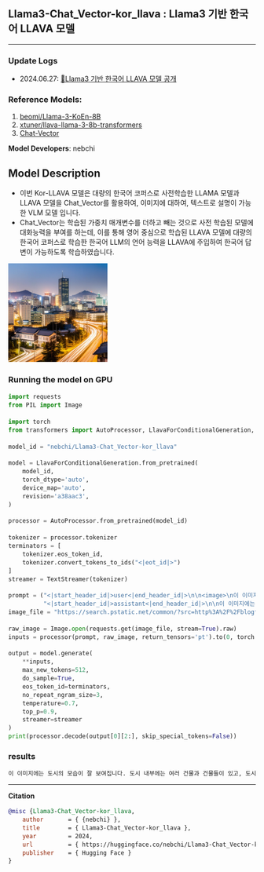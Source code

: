 ## Llama3-Chat_Vector-kor_llava : Llama3 기반 한국어 LLAVA 모델
---

### Update Logs
- 2024.06.27: [🤗Llama3 기반 한국어 LLAVA 모델 공개](nebchi/Llama3-Chat_Vector-kor_llava)

### Reference Models:
1) [beomi/Llama-3-KoEn-8B](https://huggingface.co/beomi/Llama-3-KoEn-8B)
2) [xtuner/llava-llama-3-8b-transformers](https://huggingface.co/xtuner/llava-llama-3-8b-transformers)
3) [Chat-Vector](https://arxiv.org/abs/2310.04799)

**Model Developers**: nebchi

## Model Description
* 이번 Kor-LLAVA 모델은 대량의 한국어 코퍼스로 사전학습한 LLAMA 모델과 LLAVA 모델을 Chat_Vector를 활용하여, 이미지에 대하여, 텍스트로 설명이 가능한 VLM 모델 입니다.
* Chat_Vector는 학습된 가중치 매개변수를 더하고 빼는 것으로 사전 학습된 모델에 대화능력을 부여를 하는데, 이를 통해 영어 중심으로 학습된 LLAVA 모델에 대량의 한국어 코퍼스로 학습한 한국어 LLM의 언어 능력을 LLAVA에 주입하여 한국어 답변이 가능하도록 학습하였습니다.

<p align="left" width="100%">
<img src="assert/Seoul_city.png" alt="NLP Logo" style="width: 40%;">
</p>

### Running the model on GPU
```python
import requests
from PIL import Image

import torch
from transformers import AutoProcessor, LlavaForConditionalGeneration, TextStreamer

model_id = "nebchi/Llama3-Chat_Vector-kor_llava"

model = LlavaForConditionalGeneration.from_pretrained(
    model_id, 
    torch_dtype='auto', 
    device_map='auto',
    revision='a38aac3', 
)

processor = AutoProcessor.from_pretrained(model_id)

tokenizer = processor.tokenizer
terminators = [
    tokenizer.eos_token_id,
    tokenizer.convert_tokens_to_ids("<|eot_id|>")
]
streamer = TextStreamer(tokenizer)

prompt = ("<|start_header_id|>user<|end_header_id|>\n\n<image>\n이 이미지에 대해서 설명해주세요.<|eot_id|>"
          "<|start_header_id|>assistant<|end_header_id|>\n\n이 이미지에는")
image_file = "https://search.pstatic.net/common/?src=http%3A%2F%2Fblogfiles.naver.net%2FMjAyNDAzMzFfNDYg%2FMDAxNzExODMzNTM4MTU5.Xf8te7rReNi4aXtFAsjjdeCsXDv1Tr4Be5pOsuofd0Mg.i8UclMMaD91i0MEMEXXKsgloQKZQbJfVJQeqK_2UC8Yg.PNG%2F359d2185%25A3%25ADc597%25A3%25AD49a3%25A3%25ADb102%25A3%25ADdf25158be59f.png&type=sc960_832"

raw_image = Image.open(requests.get(image_file, stream=True).raw)
inputs = processor(prompt, raw_image, return_tensors='pt').to(0, torch.float16)

output = model.generate(
    **inputs,
    max_new_tokens=512,
    do_sample=True,  
    eos_token_id=terminators,
    no_repeat_ngram_size=3, 
    temperature=0.7,  
    top_p=0.9,  
    streamer=streamer
)
print(processor.decode(output[0][2:], skip_special_tokens=False))
```

### results
```python
이 이미지에는 도시의 모습이 잘 보여집니다. 도시 내부에는 여러 건물과 건물들이 있고, 도시를 연결하는 도로와 교통 시스템이 잘 발달되어 있습니다. 이 도시의 특징은 높고 광범위한 건물들과 교통망을 갖춘 것이 좋습니다.
```
---
**Citation**

```bibtex
@misc {Llama3-Chat_Vector-kor_llava,
	author       = { {nebchi} },
	title        = { Llama3-Chat_Vector-kor_llava },
	year         = 2024,
	url          = { https://huggingface.co/nebchi/Llama3-Chat_Vector-kor_llava },
	publisher    = { Hugging Face }
}
